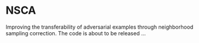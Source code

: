 # NSCA
Improving the transferability of adversarial examples through neighborhood sampling correction. The code is about to be released ... 
